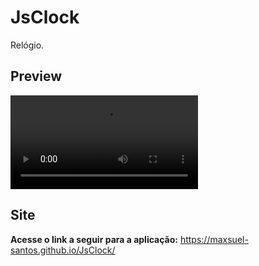 # JsClock
 Relógio.

## Preview

![Preview](src/preview/clockPreview.mp4)

## Site
**Acesse o link a seguir para a aplicação:** https://maxsuel-santos.github.io/JsClock/
